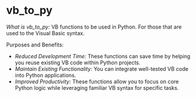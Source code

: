 # vb_to_py
*What is vb_to_py:* VB functions to be used in Python. For those that are used to the Visual Basic syntax.

Purposes and Benefits:

- *Reduced Development Time:* These functions can save time by helping you reuse existing VB code within Python projects.
- *Maintain Existing Functionality:* You can integrate well-tested VB code into Python applications.
- *Improved Productivity:* These functions allow you to focus on core Python logic while leveraging familiar VB syntax for specific tasks.

